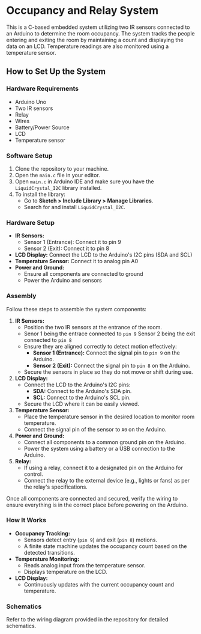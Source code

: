 <h1>Occupancy and Relay System</h1>
<p>
This is a C-based embedded system utilizing two IR sensors connected to an Arduino to determine the room occupancy. The system tracks the people entering and exiting the room by maintaining a count and displaying the data on an LCD. Temperature readings are also monitored using a temperature sensor.
</p>

<h2>How to Set Up the System</h2>

<h3>Hardware Requirements</h3>
<ul>
  <li>Arduino Uno</li>
  <li>Two IR sensors</li>
  <li>Relay</li>
  <li>Wires</li>
  <li>Battery/Power Source</li>
  <li>LCD</li>
  <li>Temperature sensor</li>
</ul>

<h3>Software Setup</h3>
<ol>
  <li>Clone the repository to your machine.</li>
  <li>Open the <code>main.c</code> file in your editor.</li>
  <li>Open <code>main.c</code> in Arduino IDE and make sure you have the <code>LiquidCrystal_I2C</code> library installed.</li>
  <li>To install the library:
    <ul>
      <li>Go to <strong>Sketch > Include Library > Manage Libraries</strong>.</li>
      <li>Search for and install <code>LiquidCrystal_I2C</code>.</li>
    </ul>
  </li>
</ol>

<h3>Hardware Setup</h3>
<ul>
  <li><strong>IR Sensors:</strong>
    <ul>
      <li>Sensor 1 (Entrance): Connect it to pin 9</li>
      <li>Sensor 2 (Exit): Connect it to pin 8</li>
    </ul>
  </li>
  <li><strong>LCD Display:</strong> Connect the LCD to the Arduino's I2C pins (SDA and SCL)</li>
  <li><strong>Temperature Sensor:</strong> Connect it to analog pin A0</li>
  <li><strong>Power and Ground:</strong>
    <ul>
      <li>Ensure all components are connected to ground</li>
      <li>Power the Arduino and sensors</li>
    </ul>
  </li>
</ul>

<h3>Assembly</h3>
<p>
Follow these steps to assemble the system components:
</p>

<ol>
  <li><strong>IR Sensors:</strong>
    <ul>
      <li>Position the two IR sensors at the entrance of the room.</li>
      <li>Senor 1 being the entrace connected to <code>pin 9</code> Sensor 2 being the exit connected to <code>pin 8</code> </li>
      <li>Ensure they are aligned correctly to detect motion effectively:
        <ul>
          <li><strong>Sensor 1 (Entrance):</strong> Connect the signal pin to <code>pin 9</code> on the Arduino.</li>
          <li><strong>Sensor 2 (Exit):</strong> Connect the signal pin to <code>pin 8</code> on the Arduino.</li>
        </ul>
      </li>
      <li>Secure the sensors in place so they do not move or shift during use.</li>
    </ul>
  </li>
  <li><strong>LCD Display:</strong>
    <ul>
      <li>Connect the LCD to the Arduino's I2C pins:
        <ul>
          <li><strong>SDA:</strong> Connect to the Arduino's SDA pin.</li>
          <li><strong>SCL:</strong> Connect to the Arduino's SCL pin.</li>
        </ul>
      </li>
      <li>Secure the LCD where it can be easily viewed.</li>
    </ul>
  </li>
  <li><strong>Temperature Sensor:</strong>
    <ul>
      <li>Place the temperature sensor in the desired location to monitor room temperature.</li>
      <li>Connect the signal pin of the sensor to <code>A0</code> on the Arduino.</li>
    </ul>
  </li>
  <li><strong>Power and Ground:</strong>
    <ul>
      <li>Connect all components to a common ground pin on the Arduino.</li>
      <li>Power the system using a battery or a USB connection to the Arduino.</li>
    </ul>
  </li>
  <li><strong>Relay:</strong>
    <ul>
      <li>If using a relay, connect it to a designated pin on the Arduino for control.</li>
      <li>Connect the relay to the external device (e.g., lights or fans) as per the relay's specifications.</li>
    </ul>
  </li>
</ol>
<p>
Once all components are connected and secured, verify the wiring to ensure everything is in the correct place before powering on the Arduino.
</p>




<h3>How It Works</h3>
<ul>
  <li><strong>Occupancy Tracking:</strong>
    <ul>
      <li>Sensors detect entry (<code>pin 9</code>) and exit (<code>pin 8</code>) motions.</li>
      <li>A finite state machine updates the occupancy count based on the detected transitions.</li>
    </ul>
  </li>
  <li><strong>Temperature Monitoring:</strong>
    <ul>
      <li>Reads analog input from the temperature sensor.</li>
      <li>Displays temperature on the LCD.</li>
    </ul>
  </li>
  <li><strong>LCD Display:</strong>
    <ul>
      <li>Continuously updates with the current occupancy count and temperature.</li>
    </ul>
  </li>
</ul>


<h3>Schematics</h3>
<p>
Refer to the wiring diagram provided in the repository for detailed schematics.
</p>
